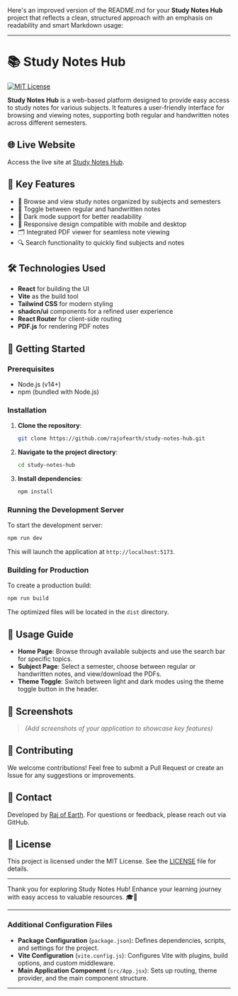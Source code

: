 Here's an improved version of the README.md for your **Study Notes Hub** project that reflects a clean, structured approach with an emphasis on readability and smart Markdown usage:

---

# 📚 Study Notes Hub

[![MIT License](https://img.shields.io/badge/License-MIT-green.svg)](https://github.com/rajofearth/study-notes-hub/blob/main/LICENSE)

**Study Notes Hub** is a web-based platform designed to provide easy access to study notes for various subjects. It features a user-friendly interface for browsing and viewing notes, supporting both regular and handwritten notes across different semesters.

## 🌐 Live Website

Access the live site at [Study Notes Hub](https://rajofearth.github.io/study-notes-hub/).

## 📑 Key Features

- 📖 Browse and view study notes organized by subjects and semesters
- 📝 Toggle between regular and handwritten notes
- 🌙 Dark mode support for better readability
- 📱 Responsive design compatible with mobile and desktop
- 🗂 Integrated PDF viewer for seamless note viewing
- 🔍 Search functionality to quickly find subjects and notes

## 🛠️ Technologies Used

- **React** for building the UI
- **Vite** as the build tool
- **Tailwind CSS** for modern styling
- **shadcn/ui** components for a refined user experience
- **React Router** for client-side routing
- **PDF.js** for rendering PDF notes

## 🚀 Getting Started

### Prerequisites

- Node.js (v14+)
- npm (bundled with Node.js)

### Installation

1. **Clone the repository**:
   ```bash
   git clone https://github.com/rajofearth/study-notes-hub.git
   ```

2. **Navigate to the project directory**:
   ```bash
   cd study-notes-hub
   ```

3. **Install dependencies**:
   ```bash
   npm install
   ```

### Running the Development Server

To start the development server:

```bash
npm run dev
```

This will launch the application at `http://localhost:5173`.

### Building for Production

To create a production build:

```bash
npm run build
```

The optimized files will be located in the `dist` directory.

## 📝 Usage Guide

- **Home Page**: Browse through available subjects and use the search bar for specific topics.
- **Subject Page**: Select a semester, choose between regular or handwritten notes, and view/download the PDFs.
- **Theme Toggle**: Switch between light and dark modes using the theme toggle button in the header.

## 📸 Screenshots

> _(Add screenshots of your application to showcase key features)_

## 🤝 Contributing

We welcome contributions! Feel free to submit a Pull Request or create an Issue for any suggestions or improvements.

## 📧 Contact

Developed by [Raj of Earth](https://github.com/rajofearth). For questions or feedback, please reach out via GitHub.

## 📄 License

This project is licensed under the MIT License. See the [LICENSE](https://github.com/rajofearth/study-notes-hub/blob/main/LICENSE) file for details.

---

Thank you for exploring Study Notes Hub! Enhance your learning journey with easy access to valuable resources. 🎓📖

---

### Additional Configuration Files

- **Package Configuration** (`package.json`): Defines dependencies, scripts, and settings for the project.
- **Vite Configuration** (`vite.config.js`): Configures Vite with plugins, build options, and custom middleware.
- **Main Application Component** (`src/App.jsx`): Sets up routing, theme provider, and the main component structure.

---
